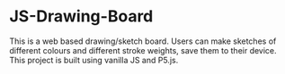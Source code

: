 # JS-Drawing-Board
This is a web based drawing/sketch board. Users can make sketches of different colours
and different stroke weights, save them to their device. This project is built 
using vanilla JS and P5.js.
